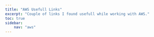 ```yaml
---
title: "AWS Usefull Links"
excerpt: "Couple of links I found usefull while working with AWS."
toc: true
sidebar:
    nav: "aws"
---
```

